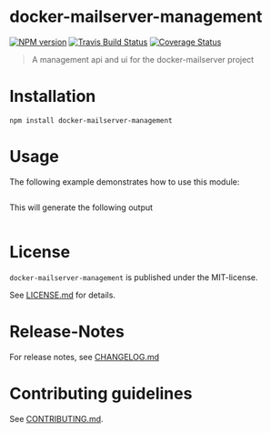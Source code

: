# docker-mailserver-management 

[![NPM version](https://img.shields.io/npm/v/docker-mailserver-management.svg)](https://npmjs.com/package/docker-mailserver-management)
[![Travis Build Status](https://travis-ci.org/nknapp/docker-mailserver-management.svg?branch=master)](https://travis-ci.org/nknapp/docker-mailserver-management)
[![Coverage Status](https://img.shields.io/coveralls/nknapp/docker-mailserver-management.svg)](https://coveralls.io/r/nknapp/docker-mailserver-management)

> A management api and ui for the docker-mailserver project


# Installation

```
npm install docker-mailserver-management
```

 
# Usage

The following example demonstrates how to use this module:

```js

```

This will generate the following output

```

```



# License

`docker-mailserver-management` is published under the MIT-license.

See [LICENSE.md](LICENSE.md) for details.


# Release-Notes
 
For release notes, see [CHANGELOG.md](CHANGELOG.md)
 
# Contributing guidelines

See [CONTRIBUTING.md](CONTRIBUTING.md).